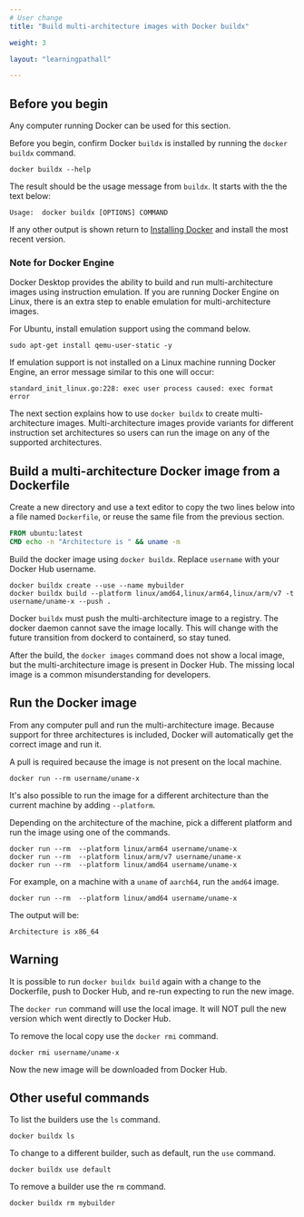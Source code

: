 ```yaml
---
# User change
title: "Build multi-architecture images with Docker buildx"

weight: 3

layout: "learningpathall"

---
```


## Before you begin

Any computer running Docker can be used for this section. 

Before you begin, confirm Docker `buildx` is installed by running the `docker buildx` command.

```console
docker buildx --help
```

The result should be the usage message from `buildx`. It starts with the the text below:

```output
Usage:  docker buildx [OPTIONS] COMMAND
```

If any other output is shown return to [Installing Docker](/install-guides/docker/) and install the most recent version.

### Note for Docker Engine

Docker Desktop provides the ability to build and run multi-architecture images using instruction emulation. If you are running Docker Engine on Linux, there is an extra step to enable emulation for multi-architecture images. 

For Ubuntu, install emulation support using the command below.

```console
sudo apt-get install qemu-user-static -y
```

If emulation support is not installed on a Linux machine running Docker Engine, an error message similar to this one will occur:
```output
standard_init_linux.go:228: exec user process caused: exec format error
```

The next section explains how to use `docker buildx` to create multi-architecture images. Multi-architecture images provide variants for different instruction set architectures so users can run the image on any of the supported architectures. 

## Build a multi-architecture Docker image from a Dockerfile

Create a new directory and use a text editor to copy the two lines below into a file named `Dockerfile`, or reuse the same file from the previous section.

```dockerfile
FROM ubuntu:latest
CMD echo -n "Architecture is " && uname -m
```

Build the docker image using `docker buildx`. Replace `username` with your Docker Hub username. 

```console 
docker buildx create --use --name mybuilder
docker buildx build --platform linux/amd64,linux/arm64,linux/arm/v7 -t username/uname-x --push .
```

Docker `buildx` must push the multi-architecture image to a registry. The docker daemon cannot save the image locally. This will change with the future transition from dockerd to containerd, so stay tuned. 

After the build, the `docker images` command does not show a local image, but the multi-architecture image is present in Docker Hub. The missing local image is a common misunderstanding for developers.

## Run the Docker image 

From any computer pull and run the multi-architecture image. Because support for three architectures is included, Docker will automatically get the correct image and run it.

A pull is required because the image is not present on the local machine.

```console
docker run --rm username/uname-x
```
It's also possible to run the image for a different architecture than the current machine by adding `--platform`.

Depending on the architecture of the machine, pick a different platform and run the image using one of the commands.

```console
docker run --rm  --platform linux/arm64 username/uname-x
docker run --rm  --platform linux/arm/v7 username/uname-x
docker run --rm  --platform linux/amd64 username/uname-x
```
For example, on a machine with a `uname` of `aarch64`, run the `amd64` image.

```console
docker run --rm  --platform linux/amd64 username/uname-x
```
The output will be:
```output
Architecture is x86_64
```

## Warning

It is possible to run `docker buildx build` again with a change to the Dockerfile, push to Docker Hub, and re-run expecting to run the new image.

The `docker run` command will use the local image. It will NOT pull the new version which went directly to Docker Hub. 

To remove the local copy use the `docker rmi` command.

```console
docker rmi username/uname-x
```

Now the new image will be downloaded from Docker Hub. 

## Other useful commands

To list the builders use the `ls` command.

```console
docker buildx ls
```

To change to a different builder, such as default, run the `use` command.

```console
docker buildx use default
```

To remove a builder use the `rm` command.

```console
docker buildx rm mybuilder
```
